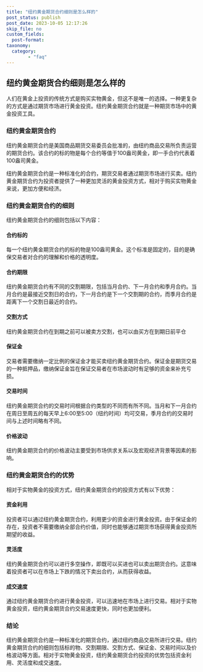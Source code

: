 ```yaml
---
title: "纽约黄金期货合约细则是怎么样的"
post_status: publish
post_date: 2023-10-05 12:17:26
skip_file: no
custom_fields: 
  post-format: 
taxonomy:
  category:
        - "faq"
---
```


## 纽约黄金期货合约细则是怎么样的

人们在黄金上投资的传统方式是购买实物黄金，但这不是唯一的选择。一种更复杂的方式是通过期货市场进行黄金投资。纽约黄金期货合约就是一种期货市场中的黄金投资工具。

### 纽约黄金期货合约

纽约黄金期货合约是美国商品期货交易委员会批准的，由纽约商品交易所负责运营的期货合约。该合约的标的物是每个合约等值于100盎司黄金，即一手合约代表着100盎司黄金。

纽约黄金期货合约是一种标准化的合约，期货交易者通过期货市场进行买卖。纽约黄金期货合约为投资者提供了一种更加灵活的黄金投资方式，相对于购买实物黄金来说，更加方便和经济。

### 纽约黄金期货合约的细则

纽约黄金期货合约的细则包括以下内容：

#### 合约标的

每一个纽约黄金期货合约的标的物是100盎司黄金。这个标准是固定的，目的是确保交易者对合约的理解和价格的透明度。

#### 合约期限

纽约黄金期货合约有不同的交割期限，包括当月合约、下一月合约和季月合约。当月合约是最接近交割日的合约，下一月合约是下一个交割期的合约，而季月合约是距离下一个交割日最近的合约。

#### 交割方式

纽约黄金期货合约在到期之前可以被卖方交割，也可以由买方在到期日前平仓

#### 保证金

交易者需要缴纳一定比例的保证金才能买卖纽约黄金期货合约。保证金是期货交易的一种抵押品，缴纳保证金旨在保证交易者在市场波动时有足够的资金来补充亏损。

#### 交易时间

纽约黄金期货合约的交易时间根据合约类型的不同而有所不同。当月和下一月合约在周日至周五的每天早上6:00至5:00（纽约时间）均可交易，季月合约的交易时间与上述时间略有不同。

#### 价格波动

纽约黄金期货合约的价格波动主要受到市场供求关系以及宏观经济背景等因素的影响。

### 纽约黄金期货合约的优势

相对于实物黄金的投资方式，纽约黄金期货合约的投资方式有以下优势：

#### 资金利用

投资者可以通过纽约黄金期货合约，利用更少的资金进行黄金投资。由于保证金的存在，投资者不需要缴纳全部合约价值，同时也能够通过期货市场获得黄金投资所期望的收益。

#### 灵活度

纽约黄金期货合约可以进行多空操作，即既可以买进也可以卖出期货合约。这意味着投资者可以在市场上下跌的情况下卖出合约，从而获得收益。

#### 成交速度

通过纽约黄金期货合约进行黄金投资，可以迅速地在市场上进行交易。相对于实物黄金投资，纽约黄金期货合约交易速度更快，同时也更加便利。

### 结论

纽约黄金期货合约是一种标准化的期货合约，通过纽约商品交易所进行交易。纽约黄金期货合约的细则包括标的物、交割期限、交割方式、保证金、交易时间以及价格波动等方面。相对于实物黄金投资，纽约黄金期货合约投资的优势包括资金利用、灵活度和成交速度。
